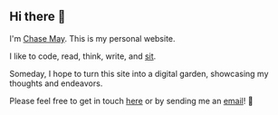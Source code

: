 ## Hi there 👋

I'm [Chase May](https://github.com/clmay). This is my personal website.

I like to code, read, think, write, and [sit](https://www.sotozen.com/eng/practice/zazen/advice/fukanzanzeng.html).

Someday, I hope to turn this site into a digital garden, showcasing my thoughts and endeavors.

Please feel free to get in touch [here](https://github.com/clmay/clmay/discussions/categories/say-hello) or by sending
me an [email](mailto:hello@clm.dev)! 🙏
